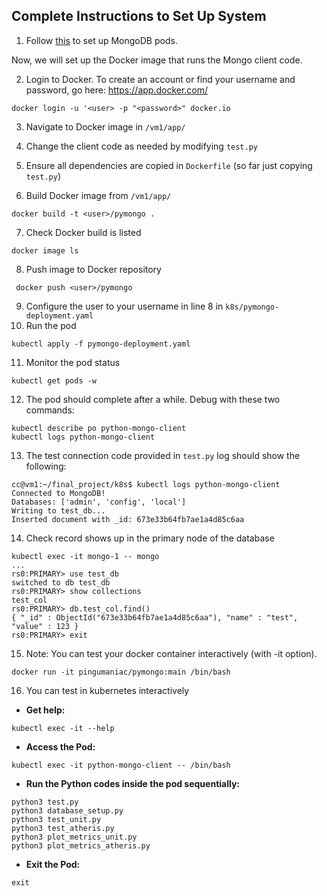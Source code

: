 ## Complete Instructions to Set Up System

1. Follow [this](k8s/README.md) to set up MongoDB pods.

Now, we will set up the Docker image that runs the Mongo client code.

2. Login to Docker. To create an account or find your username and password, go here: https://app.docker.com/
```
docker login -u '<user> -p "<password>" docker.io
```
3. Navigate to Docker image in `/vm1/app/`

4. Change the client code as needed by modifying `test.py`
5. Ensure all dependencies are copied in `Dockerfile` (so far just copying `test.py`)
5. Build Docker image from `/vm1/app/`
```
docker build -t <user>/pymongo .
```
7. Check Docker build is listed
```
docker image ls
```
8. Push image to Docker repository
```
 docker push <user>/pymongo
```
9. Configure the user to your username in line 8 in `k8s/pymongo-deployment.yaml`
10. Run the pod
```
kubectl apply -f pymongo-deployment.yaml
```
11. Monitor the pod status
```
kubectl get pods -w
```
12. The pod should complete after a while. Debug with these two commands:
```
kubectl describe po python-mongo-client
kubectl logs python-mongo-client
```
13. The test connection code provided in `test.py` log should show the following:
```
cc@vm1:~/final_project/k8s$ kubectl logs python-mongo-client
Connected to MongoDB!
Databases: ['admin', 'config', 'local']
Writing to test_db...
Inserted document with _id: 673e33b64fb7ae1a4d85c6aa
```
14. Check record shows up in the primary node of the database
```
kubectl exec -it mongo-1 -- mongo
...
rs0:PRIMARY> use test_db
switched to db test_db
rs0:PRIMARY> show collections
test_col
rs0:PRIMARY> db.test_col.find()
{ "_id" : ObjectId("673e33b64fb7ae1a4d85c6aa"), "name" : "test", "value" : 123 }
rs0:PRIMARY> exit
```

15. Note: You can test your docker container interactively (with -it option).
```
docker run -it pingumaniac/pymongo:main /bin/bash
```

16. You can test in kubernetes interactively

- **Get help:**
```
kubectl exec -it --help
```

- **Access the Pod:**
```
kubectl exec -it python-mongo-client -- /bin/bash
```

- **Run the Python codes inside the pod sequentially:**
```
python3 test.py
python3 database_setup.py
python3 test_unit.py
python3 test_atheris.py
python3 plot_metrics_unit.py
python3 plot_metrics_atheris.py
```

- **Exit the Pod:**
```
exit
```
